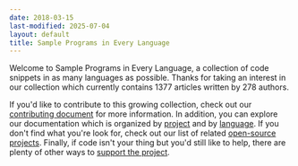 ```yaml
---
date: 2018-03-15
last-modified: 2025-07-04
layout: default
title: Sample Programs in Every Language
---
```


Welcome to Sample Programs in Every Language, a collection of code snippets in as many languages as possible. Thanks for taking an interest in our collection which currently contains 1377 articles written by 278 authors.

If you'd like to contribute to this growing collection, check out our [contributing document](https://github.com/TheRenegadeCoder/sample-programs/blob/master/.github/CONTRIBUTING.md) for more information. In addition, you can explore our documentation which is organized by [project](/projects) and by [language](/languages). If you don't find what you're look for, check out our list of related [open-source projects](/related). Finally, if code isn't your thing but you'd still like to help, there are plenty of other ways to [support the project](https://therenegadecoder.com/updates/5-ways-you-can-support-the-renegade-coder/).